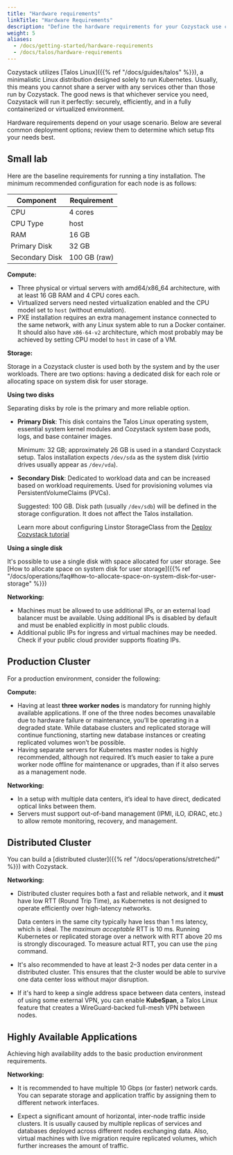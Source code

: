 ```yaml
---
title: "Hardware requirements"
linkTitle: "Hardware Requirements"
description: "Define the hardware requirements for your Cozystack use case."
weight: 5
aliases:
  - /docs/getting-started/hardware-requirements
  - /docs/talos/hardware-requirements
---
```


Cozystack utilizes [Talos Linux]({{% ref "/docs/guides/talos" %}}), a minimalistic Linux distribution designed solely to run Kubernetes.
Usually, this means you cannot share a server with any services other than those run by Cozystack.
The good news is that whichever service you need, Cozystack will run it perfectly: securely, efficiently, and
in a fully containerized or virtualized environment.

Hardware requirements depend on your usage scenario.
Below are several common deployment options; review them to determine which setup fits your needs best.

## Small lab

Here are the baseline requirements for running a tiny installation.
The minimum recommended configuration for each node is as follows:

| Component        | Requirement  |
|------------------|--------------|
| CPU              | 4 cores      |
| CPU Type         | host         |
| RAM              | 16 GB        |
| Primary Disk     | 32 GB        |
| Secondary Disk   | 100 GB (raw) |


**Compute:**

- Three physical or virtual servers with amd64/x86_64 architecture, with at least 16 GB RAM and 4 CPU cores each.
- Virtualized servers need nested virtualization enabled and the CPU model set to `host` (without emulation).
- PXE installation requires an extra management instance connected to the same network, with any Linux system able to run a Docker container.
  It should also have `x86-64-v2` architecture, which most probably may be achieved by setting CPU model to `host` in case of a VM.

**Storage:**

Storage in a Cozystack cluster is used both by the system and by the user workloads.
There are two options: having a dedicated disk for each role or allocating space on system disk for user storage.

**Using two disks**

Separating disks by role is the primary and more reliable option.

- **Primary Disk**: This disk contains the Talos Linux operating system, essential system kernel modules and
  Cozystack system base pods, logs, and base container images.

  Minimum: 32 GB; approximately 26 GB is used in a standard Cozystack setup.
  Talos installation expects `/dev/sda` as the system disk (virtio drives usually appear as `/dev/vda`).

- **Secondary Disk**: Dedicated to workload data and can be increased based on workload requirements.
  Used for provisioning volumes via PersistentVolumeClaims (PVCs).

  Suggested: 100 GB. Disk path (usually `/dev/sdb`) will be defined in the storage configuration.
  It does not affect the Talos installation.

  Learn more about configuring Linstor StorageClass from the
  [Deploy Cozystack tutorial](https://cozystack.io/docs/getting-started/install-cozystack/#configure-storage)

**Using a single disk**

It's possible to use a single disk with space allocated for user storage.
See [How to allocate space on system disk for user storage]({{% ref "/docs/operations/faq#how-to-allocate-space-on-system-disk-for-user-storage" %}})

**Networking:**

- Machines must be allowed to use additional IPs, or an external load balancer must be available.
  Using additional IPs is disabled by default and must be enabled explicitly in most public clouds.
- Additional public IPs for ingress and virtual machines may be needed. Check if your public cloud provider supports floating IPs.


## Production Cluster

For a production environment, consider the following:

**Compute:**

- Having at least **three worker nodes** is mandatory for running highly available applications.
  If one of the three nodes becomes unavailable due to hardware failure or maintenance, you’ll be operating in a degraded state.
  While database clusters and replicated storage will continue functioning, starting new database instances or creating replicated volumes won’t be possible.
- Having separate servers for Kubernetes master nodes is highly recommended, although not required.
  It’s much easier to take a pure worker node offline for maintenance or upgrades, than if it also serves as a management node.

**Networking:**

- In a setup with multiple data centers, it’s ideal to have direct, dedicated optical links between them.
- Servers must support out-of-band management (IPMI, iLO, iDRAC, etc.) to allow remote monitoring, recovery, and management.

## Distributed Cluster

You can build a [distributed cluster]({{% ref "/docs/operations/stretched/" %}}) with Cozystack.

**Networking:**

- Distributed cluster requires both a fast and reliable network, and it **must** have low RTT (Round Trip Time), as
  Kubernetes is not designed to operate efficiently over high-latency networks.

  Data centers in the same city typically have less than 1 ms latency, which is ideal.
  The *maximum acceptable* RTT is 10 ms.
  Running Kubernetes or replicated storage over a network with RTT above 20 ms is strongly discouraged.
  To measure actual RTT, you can use the `ping` command.

- It's also recommended to have at least 2–3 nodes per data center in a distributed cluster.
  This ensures that the cluster would be able to survive one data center loss without major disruption.

- If it's hard to keep a single address space between data centers, instead of using some external VPN,
  you can enable **KubeSpan**, a Talos Linux feature that creates a WireGuard-backed full-mesh VPN between nodes.

## Highly Available Applications

Achieving high availability adds to the basic production environment requirements.

**Networking:**

- It is recommended to have multiple 10 Gbps (or faster) network cards.
  You can separate storage and application traffic by assigning them to different network interfaces.

- Expect a significant amount of horizontal, inter-node traffic inside clusters.
  It is usually caused by multiple replicas of services and databases deployed across different nodes exchanging data.
  Also, virtual machines with live migration require replicated volumes, which further increases the amount of traffic.
